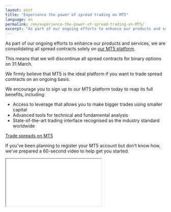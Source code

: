 ```yaml
---
layout: post
title: "Experience the power of spread trading on MT5"
language: en
permalink: /en/experience-the-power-of-spread-trading-on-MT5/
excerpt: "As part of our ongoing efforts to enhance our products and services, we are consolidating all spread contracts solely on our MT5 platform..."
---
```

As part of our ongoing efforts to enhance our products and services, we are consolidating all spread contracts solely on <a href="https://mt.binary.com" target="_blank">our MT5 platform</a>.

This means that we will discontinue all spread contracts for binary options on 31 March.

We firmly believe that MT5 is the ideal platform if you want to trade spread contracts on an ongoing basis.

We encourage you to sign up to our MT5 platform today to reap its full benefits, including:

<ul class="bullet">
    <li>Access to leverage that allows you to make bigger trades using smaller capital</li>
    <li>Advanced tools for technical and fundamental analysis</li>
    <li>State-of-the-art trading interface recognised as the industry standard worldwide</li>
</ul>

<p class="p--action"><a class="button" href="http://mt.binary.com/"><span>Trade spreads on MT5</span></a></p>

If you’ve been planning to register your MT5 account but don’t know how, we’ve prepared a 60-second video to help get you started.

<div class="video-container">
    <iframe src="//www.youtube.com/embed/FF8KceqJKCY" allowfullscreen></iframe>
</div>